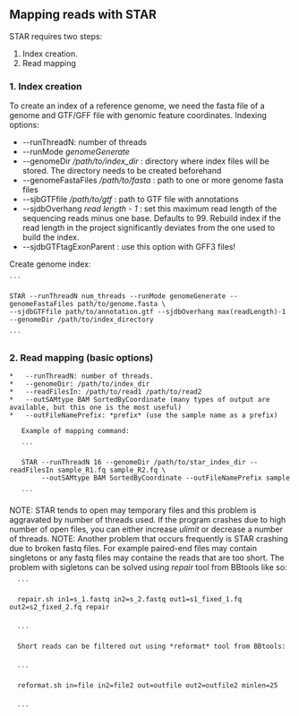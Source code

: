 ## Mapping reads with STAR 

STAR requires two steps:
1. Index creation.
2. Read mapping

### 1. Index creation
To create an index of a reference genome, we need the fasta file of a genome and GTF/GFF file with genomic feature coordinates.
Indexing options:
   * --runThreadN: number of threads
   * --runMode *genomeGenerate*
   * --genomeDir */path/to/index_dir* : directory where index files will be stored. The directory needs to be created beforehand
   * --genomeFastaFiles */path/to/fasta* : path to one or more genome fasta files
   * --sjbGTFfile */path/to/gtf* : path to GTF file with annotations
   * --sjdbOverhang *read length - 1* : set this maximum read length of the sequencing reads minus one base. Defaults to 99. Rebuild index if the read length in the project significantly deviates from the one used to build the index.
   * --sjdbGTFtagExonParent : use this option with GFF3 files!  

Create genome index:
    
    ```

    STAR --runThreadN num_threads --runMode genomeGenerate --genomeFastaFiles path/to/genome.fasta \ 
    --sjdbGTFfile path/to/annotation.gtf --sjdbOverhang max(readLength)-1 --genomeDir /path/to/index_directory
    
    ```

### 2. Read mapping (basic options)
    *   --runThreadN: number of threads.
    *   --genomeDir: /path/to/index_dir
    *   --readFilesIn: /path/to/read1 /path/to/read2
    *   --outSAMtype BAM SortedByCoordinate (many types of output are available, but this one is the most useful)
    *   --outFileNamePrefix: *prefix* (use the sample name as a prefix)
       
       Example of mapping command:
     
       ```

       STAR --runThreadN 16 --genomeDir /path/to/star_index_dir --readFilesIn sample_R1.fq sample_R2.fq \
            --outSAMtype BAM SortedByCoordinate --outFileNamePrefix sample

       ```      

NOTE: STAR tends to open may temporary files and this problem is aggravated by number of threads used. If the program crashes due to high number of open files,
      you can either increase *ulimit* or decrease a number of threads.
NOTE: Another problem that occurs frequently is STAR crashing due to broken fastq files. For example paired-end files may contain singletons or any fastq files may 
      containe the reads that are too short.
      The problem with sigletons can be solved using *repair* tool from BBtools like so:
     
      ```

      repair.sh in1=s_1.fastq in2=s_2.fastq out1=s1_fixed_1.fq out2=s2_fixed_2.fq repair

      
      ```
     
      Short reads can be filtered out using *reformat* tool from BBtools:
     
 
      ```

      reformat.sh in=file in2=file2 out=outfile out2=outfile2 minlen=25

     
      ```

       
       
